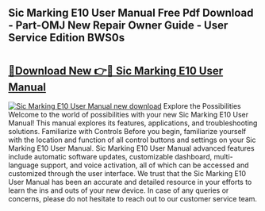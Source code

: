 ## Sic Marking E10 User Manual Free Pdf Download - Part-OMJ New Repair Owner Guide - User Service Edition BWS0s

# <h2><a href="http://cf26363.oget.top/?id=Sic+Marking+E10+User+Manual">🔗Download New 👉🔴 Sic Marking E10 User Manual</a></h2>

[![Sic Marking E10 User Manual new download](https://i.imgur.com/5g1atiW.png)](http://cf26363.oget.top/?id=Sic+Marking+E10+User+Manual)
Explore the Possibilities Welcome to the world of possibilities with your new Sic Marking E10 User Manual! This manual explores its features, applications, and troubleshooting solutions. Familiarize with Controls Before you begin, familiarize yourself with the location and function of all control buttons and settings on your Sic Marking E10 User Manual. Sic Marking E10 User Manual advanced features include automatic software updates, customizable dashboard, multi-language support, and voice activation, all of which can be accessed and customized through the user interface. We trust that the Sic Marking E10 User Manual has been an accurate and detailed resource in your efforts to learn the ins and outs of your new device. In case of any queries or concerns, please do not hesitate to reach out to our customer service team.
